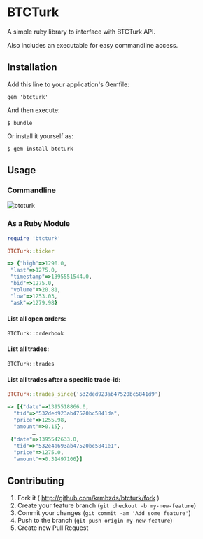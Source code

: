 # BTCTurk

A simple ruby library to interface with BTCTurk API.

Also includes an executable for easy commandline access.

## Installation

Add this line to your application's Gemfile:

    gem 'btcturk'

And then execute:

    $ bundle

Or install it yourself as:

    $ gem install btcturk


## Usage

### Commandline

![btcturk](http://i.imgur.com/VJ860cK.png)

### As a Ruby Module

```rb
require 'btcturk'
```

```rb
BTCTurk::ticker                                                  

=> {"high"=>1290.0,
 "last"=>1275.0,
 "timestamp"=>1395551544.0,
 "bid"=>1275.0,
 "volume"=>20.81,
 "low"=>1253.03,
 "ask"=>1279.98}
```

#### List all open orders:

    BTCTurk::orderbook

#### List all trades:

    BTCTurk::trades

#### List all trades after a specific trade-id:
```rb
BTCTurk::trades_since('532ded923ab47520bc5841d9')

=> [{"date"=>1395518866.0,
  "tid"=>"532ded923ab47520bc5841da",
  "price"=>1255.98,
  "amount"=>0.15},
        …
 {"date"=>1395542633.0,
  "tid"=>"532e4a693ab47520bc5841e1",
  "price"=>1275.0,
  "amount"=>0.31497106}]
```

## Contributing

1. Fork it ( http://github.com/krmbzds/btcturk/fork )
2. Create your feature branch (`git checkout -b my-new-feature`)
3. Commit your changes (`git commit -am 'Add some feature'`)
4. Push to the branch (`git push origin my-new-feature`)
5. Create new Pull Request
